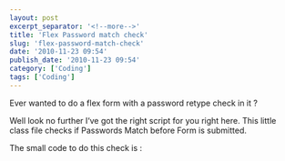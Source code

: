 ```yaml
---
layout: post
excerpt_separator: '<!--more-->'
title: 'Flex Password match check'
slug: 'flex-password-match-check'
date: '2010-11-23 09:54'
publish_date: '2010-11-23 09:54'
category: ['Coding']
tags: ['Coding']
---
```

Ever wanted to do a flex form with a password retype check in it ?  
  
  
Well look no further I‘ve got the right script for you right here. This little
class file checks if Passwords Match before Form is submitted.  
  
  
  
  
  
  
The small code to do this check is :

